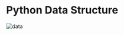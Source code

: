 # Python Data Structure
![data](https://user-images.githubusercontent.com/33355278/184547402-5383964d-bb08-4d42-a242-179c07be5513.jpeg)


